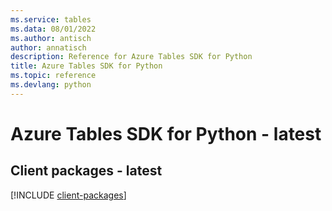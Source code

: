 ```yaml
---
ms.service: tables
ms.data: 08/01/2022
ms.author: antisch
author: annatisch
description: Reference for Azure Tables SDK for Python
title: Azure Tables SDK for Python
ms.topic: reference
ms.devlang: python
---
```

# Azure Tables SDK for Python - latest

## Client packages - latest
[!INCLUDE [client-packages](tables-client-index.md)]